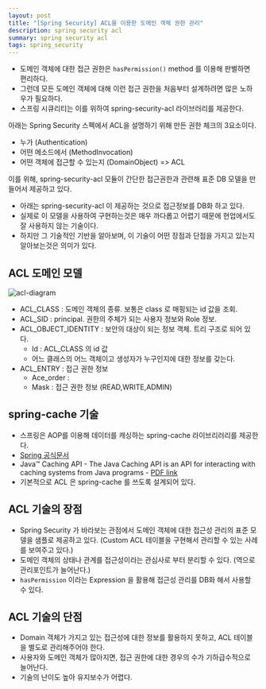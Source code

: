 ```yaml
---
layout: post
title: "[Spring Security] ACL을 이용한 도메인 객체 권한 관리"
description: spring security acl
summary: spring security acl
tags: spring_security
---
```


- 도메인 객체에 대한 접근 권한은 `hasPermission()` method 를 이용해 판별하면 편리하다.
- 그런데 모든 도메인 객체에 대해 이런 접근 권한을 처음부터 설계하려면 많은 노하우가 필요하다. 
- 스프링 시큐리티는 이를 위하여 spring-security-acl 라이브러리를 제공한다.

아래는 Spring Security 스펙에서 ACL을 설명하기 위해 만든 권한 체크의 3요소이다.

- 누가 (Authentication)
- 어떤 메소드에서 (MethodInvocation)
- 어떤 객체에 접근할 수 있는지 (DomainObject) => ACL

이를 위해, spring-security-acl 모듈이 간단한 접근권한과 관련해 표준 DB 모델을 만들어서 제공하고 있다.

- 아래는 spring-security-acl 이 제공하는 것으로 접근정보를 DB화 하고 있다.
- 실제로 이 모델을 사용하여 구현하는것은 매우 까다롭고 어렵기 때문에 현업에서도 잘 사용하지 않는 기술이다.
- 하지만 그 기술적인 기반을 알아보며, 이 기술이 어떤 장점과 단점을 가지고 있는지 알아보는것은 의미가 있다.

## ACL 도메인 모델

![acl-diagram](9-acl-diagram.png)

- ACL_CLASS : 도메인 객체의 종류. 보통은 class 로 매핑되는 id 값을 조회.
- ACL_SID : principal. 권한의 주체가 되는 사용자 정보와 Role 정보.
- ACL_OBJECT_IDENTITY : 보안의 대상이 되는 정보 객체. 트리 구조로 되어 있다.
  - Id : ACL_CLASS 의 id 값
  - 어느 클래스의 어느 객체이고 생성자가 누구인지에 대한 정보를 갖는다.
- ACL_ENTRY : 접근 권한 정보
  - Ace_order :
  - Mask : 접근 권한 정보 (READ,WRITE,ADMIN)

## spring-cache 기술

- 스프링은 AOP를 이용해 데이터를 캐싱하는 spring-cache 라이브리러리를 제공한다.
- [Spring 공식문서](https://docs.spring.io/spring-boot/docs/current/reference/html/spring-boot-features.html#boot-features-caching)
- Java™ Caching API - The Java Caching API is an API for interacting with caching systems from Java programs - [PDF link](https://download.oracle.com/otn-pub/jcp/jcache-1_0-fr-eval-spec/JSR107FinalSpecification.pdf)
- 기본적으로 ACL 은 spring-cache 를 쓰도록 설계되어 있다.

## ACL 기술의 장점

- Spring Security 가 바라보는 관점에서 도메인 객체에 대한 접근성 관리의 표준 모델을 샘플로 제공하고 있다. (Custom ACL 테이블을 구현해서 관리할 수 있는 사례를 보여주고 있다.)
- 도메인 객체의 상태나 관계를 접근성이라는 관심사로 부터 분리할 수 있다. (역으로 관리포인트가 늘어난다.)
- `hasPermission` 이라는 Expression 을 활용해 접근성 관리를 DB화 해서 사용할 수 있다.

## ACL 기술의 단점

- Domain 객체가 가지고 있는 접근성에 대한 정보를 활용하지 못하고, ACL 테이블을 별도로 관리해주어야 한다.
- 사용자와 도메인 객체가 많아지면, 접근 권한에 대한 경우의 수가 기하급수적으로 늘어난다.
- 기술의 난이도 높아 유지보수가 어렵다.